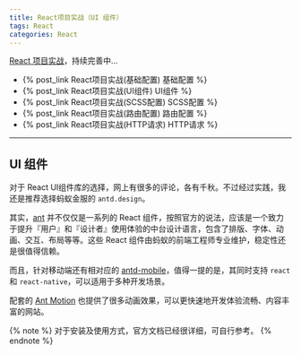 ```yaml
---
title: React项目实战（UI 组件）
tags: React
categories: React
---
```


[React 项目实战](https://github.com/liujinge/react-kaka)，持续完善中...
* {% post_link React项目实战(基础配置) 基础配置 %}
* {% post_link React项目实战(UI组件) UI组件 %}
* {% post_link React项目实战(SCSS配置) SCSS配置 %}
* {% post_link React项目实战(路由配置) 路由配置 %}
* {% post_link React项目实战(HTTP请求) HTTP请求 %}

---

## UI 组件

对于 React UI组件库的选择，网上有很多的评论，各有千秋。不过经过实践，我还是推荐选择蚂蚁金服的 `antd.design`。

其实，[ant](https://ant.design/index-cn) 并不仅仅是一系列的 React 组件，按照官方的说法，应该是一个致力于提升『用户』和『设计者』使用体验的中台设计语言，包含了排版、字体、动画、交互、布局等等。这些 React 组件由蚂蚁的前端工程师专业维护，稳定性还是很值得信赖。

<!-- more -->

而且，针对移动端还有相对应的 [antd-mobile](https://mobile.ant.design/index-cn)，值得一提的是，其同时支持 `react` 和 `react-native`，可以适用于多种开发场景。

配套的 [Ant Motion](https://motion.ant.design/) 也提供了很多动画效果，可以更快速地开发体验流畅、内容丰富的网站。

{% note %}
对于安装及使用方式，官方文档已经很详细，可自行参考。
{% endnote %}
